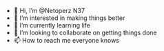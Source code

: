 - 👋 Hi, I’m @Netoperz N37
- 👀 I’m interested in making things better
- 🌱 I’m currently learning life
- 💞️ I’m looking to collaborate on getting things done
- 📫 How to reach me everyone knows

<!---
Netoperz/Netoperz is a ✨ special ✨ repository because its `README.md` (this file) appears on your GitHub profile.
You can click the Preview link to take a look at your changes.
--->
